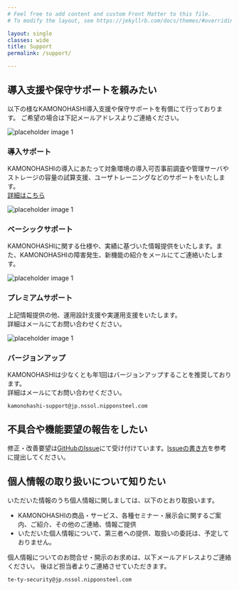 ```yaml
---
# Feel free to add content and custom Front Matter to this file.
# To modify the layout, see https://jekyllrb.com/docs/themes/#overriding-theme-defaults

layout: single
classes: wide
title: Support
permalink: /support/

---
```

## 導入支援や保守サポートを頼みたい

以下の様なKAMONOHASHI導入支援や保守サポートを有償にて行っております。
ご希望の場合は下記メールアドレスよりご連絡ください。

<div class="support__item">
    <div class="support support__image">
        <img src="/assets/images/icon_ Introduction.png" alt="placeholder image 1">
    </div>
    <div class="support support__text">
        <h3 class="support__text-title">導入サポート</h3>
        <div class="support__text-excerpt">
            <p>KAMONOHASHIの導入にあたって対象環境の導入可否事前調査や管理サーバやストレージの容量の試算支援、ユーザトレーニングなどのサポートをいたします。<br>
            <a href="/posts/support">詳細はこちら</a>
            </p>
        </div>
    </div>
</div>

<div class="support__item">
    <div class="support support__image">
        <img src="/assets/images/icon_support.png" alt="placeholder image 1">
    </div>
    <div class="support support__text">
        <h3 class="support__text-title">ベーシックサポート</h3>
        <div class="support__text-excerpt">
            <p>KAMONOHASHIに関する仕様や、実績に基づいた情報提供をいたします。また、KAMONOHASHIの障害発生、新機能の紹介をメールにてご連絡いたします。<br>
            <!-- <a href="/">詳細はこちら</a> --> </p>
        </div>
    </div>
</div>

<div class="support__item">
    <div class="support support__image">
        <img src="/assets/images/icon_pSupport.png" alt="placeholder image 1">
    </div>
    <div class="support support__text">
        <h3 class="support__text-title">プレミアムサポート</h3>
        <div class="support__text-excerpt">
            <p>上記情報提供の他、運用設計支援や実運用支援をいたします。<br>
            詳細はメールにてお問い合わせください。</p>
        </div>
    </div>
</div>

<div class="support__item">
    <div class="support support__image">
        <img src="/assets/images/icon_update.png" alt="placeholder image 1">
    </div>
    <div class="support support__text">
        <h3 class="support__text-title">バージョンアップ</h3>
        <div class="support__text-excerpt">
            <p>KAMONOHASHIは少なくとも年1回はバージョンアップすることを推奨しております。<br>
            詳細はメールにてお問い合わせください。</p>
        </div>
    </div>
</div>

<div class="highlighter-rouge"><div class="highlight"><pre class="highlight"><code>kamonohashi-support@jp.nssol.nipponsteel.com
</code></pre></div></div>


<h2 id="不具合や機能要望の報告をしたい">不具合や機能要望の報告をしたい</h2>
<p>修正・改善要望は<a href="https://github.com/KAMONOHASHI/kamonohashi/issues">GitHubのIssue</a>にて受け付けています。<a href="https://github.com/KAMONOHASHI/kamonohashi/wiki/Submitting-Bugs-and-Suggestions">Issueの書き方</a>を参考に提出してください。</p>

<h2 id="個人情報-について知りたい">個人情報の取り扱いについて知りたい</h2>
<p>いただいた情報のうち個人情報に関しましては、以下のとおり取扱います。</p>
<ul>
  <li>KAMONOHASHIの商品・サービス、各種セミナー・展示会に関するご案内、ご紹介、その他のご連絡、情報ご提供</li>
  <li>いただいた個人情報について、第三者への提供、取扱いの委託は、予定しておりません。</li>
</ul>
<p>個人情報についてのお問合せ・開示のお求めは、以下メールアドレスよりご連絡ください。
後ほど担当者よりご連絡させていただきます。</p>

<div class="highlighter-rouge"><div class="highlight">
<pre class="highlight"><code>te-ty-security@jp.nssol.nipponsteel.com
</code></pre></div>